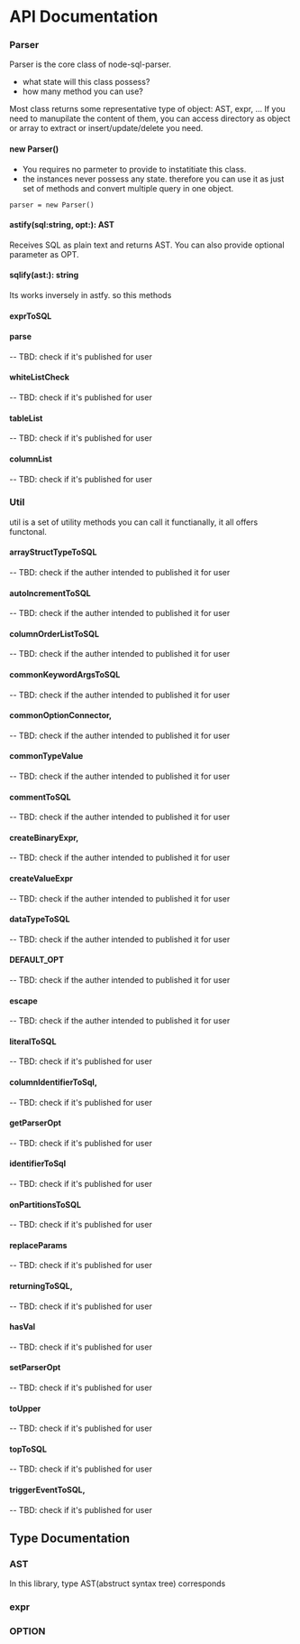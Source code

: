 # API Documentation

###  Parser
Parser is the core class of node-sql-parser.

- what state will this class possess?
- how many method you can use?

Most class returns some representative type of object: AST, expr, ...
If you need to manupilate the content of them, you can access directory as object or array to extract or insert/update/delete you need.


#### new Parser()

- You requires no parmeter to provide to instatitiate this class.
- the instances never possess any state. therefore you can use it as just set of methods and convert multiple query in one object.

```
parser = new Parser()
```

#### astify(sql:string, opt:): AST
Receives SQL as plain text and returns AST.
You can also provide optional parameter as OPT.


#### sqlify(ast:): string
Its works inversely in astfy. so this methods


#### exprToSQL


#### parse
-- TBD: check if it's published for user


#### whiteListCheck
-- TBD: check if it's published for user

#### tableList
-- TBD: check if it's published for user

#### columnList
-- TBD: check if it's published for user

### Util
util is a set of utility methods you can call it functianally, it all offers functonal.


#### arrayStructTypeToSQL
-- TBD: check if the auther intended to published it for user

#### autoIncrementToSQL
-- TBD: check if the auther intended to published it for user


#### columnOrderListToSQL
-- TBD: check if the auther intended to published it for user


#### commonKeywordArgsToSQL
-- TBD: check if the auther intended to published it for user


#### commonOptionConnector,
-- TBD: check if the auther intended to published it for user


#### commonTypeValue
-- TBD: check if the auther intended to published it for user


#### commentToSQL
-- TBD: check if the auther intended to published it for user


#### createBinaryExpr,
-- TBD: check if the auther intended to published it for user


#### createValueExpr
-- TBD: check if the auther intended to published it for user


#### dataTypeToSQL
-- TBD: check if the auther intended to published it for user


#### DEFAULT_OPT
-- TBD: check if the auther intended to published it for user


#### escape
-- TBD: check if the auther intended to published it for user


#### literalToSQL
-- TBD: check if it's published for user

#### columnIdentifierToSql,
-- TBD: check if it's published for user

#### getParserOpt
-- TBD: check if it's published for user

#### identifierToSql
-- TBD: check if it's published for user

#### onPartitionsToSQL
-- TBD: check if it's published for user

#### replaceParams
-- TBD: check if it's published for user

#### returningToSQL,
-- TBD: check if it's published for user

#### hasVal
-- TBD: check if it's published for user

#### setParserOpt
-- TBD: check if it's published for user

#### toUpper
-- TBD: check if it's published for user

#### topToSQL
-- TBD: check if it's published for user

#### triggerEventToSQL,
-- TBD: check if it's published for user


## Type Documentation

### AST

In this library, type AST(abstruct syntax tree)  corresponds

### expr

### OPTION


